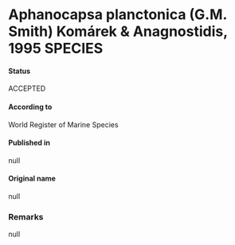 # Aphanocapsa planctonica (G.M. Smith) Komárek & Anagnostidis, 1995 SPECIES

#### Status
ACCEPTED

#### According to
World Register of Marine Species

#### Published in
null

#### Original name
null

### Remarks
null